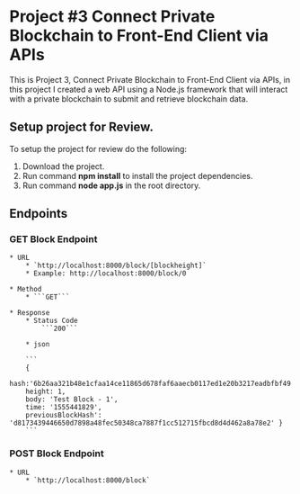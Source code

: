 # Project #3 Connect Private Blockchain to Front-End Client via APIs

This is Project 3, Connect Private Blockchain to Front-End Client via APIs, in this project I created a web API using a Node.js framework that will interact with a private blockchain to submit and retrieve blockchain data.

## Setup project for Review.

To setup the project for review do the following:
1. Download the project.
2. Run command __npm install__ to install the project dependencies.
3. Run command __node app.js__ in the root directory.

## Endpoints

### GET Block Endpoint

	* URL  
		* `http://localhost:8000/block/[blockheight]`
		* Example: http://localhost:8000/block/0

	* Method
		* ```GET```
	
	* Response
		* Status Code
			```200```

		* json

		```
		{ 
			hash:'6b26aa321b48e1cfaa14ce11865d678faf6aaecb0117ed1e20b3217eadbfbf49',
  		height: 1,
  		body: 'Test Block - 1',
  		time: '1555441829',
  		previousBlockHash': 'd8173439446650d7898a48fec50348ca7887f1cc512715fbcd8d4d462a8a78e2' }
		```

### POST Block Endpoint
	* URL
		* `http://localhost:8000/block`


